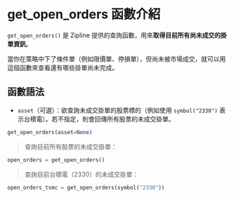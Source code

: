 # get_open_orders 函數介紹

`get_open_orders()` 是 Zipline 提供的查詢函數，用來**取得目前所有尚未成交的掛單資訊**。

當你在策略中下了條件單（例如限價單、停損單），但尚未被市場成交，就可以用這個函數來查看還有哪些掛單尚未完成。



## 函數語法
- `asset`（可選）：欲查詢未成交掛單的股票標的（例如使用 `symbol("2330")` 表示台積電）。若不指定，則會回傳所有股票的未成交掛單。

```python
get_open_orders(asset=None)
```

> 查詢目前所有股票的未成交掛單：
```python
open_orders = get_open_orders()
```
> 查詢目前台積電（2330）的未成交掛單：
```python
open_orders_tsmc = get_open_orders(symbol("2330"))
```
